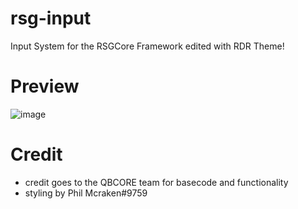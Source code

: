 # rsg-input
Input System for the RSGCore Framework edited with RDR Theme!

# Preview
![image](https://github.com/Artmines/rsg-input/assets/96462463/7d6c9cf6-ad17-462d-aeb7-fa554a0e81aa)

# Credit
- credit goes to the QBCORE team for basecode and functionality
- styling by Phil Mcraken#9759

